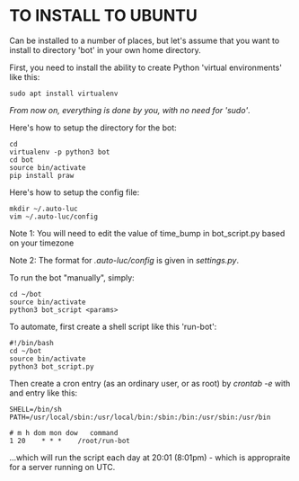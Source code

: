 
# TO INSTALL TO UBUNTU

Can be installed to a number of places, but let's assume that you
want to install to directory 'bot' in your own home directory. 


First, you need to install the ability to create Python 'virtual environments'
like this:

    sudo apt install virtualenv

_From now on, everything is done by you, with no need for 'sudo'_.

Here's how to setup the directory for the bot:

    cd 
    virtualenv -p python3 bot
    cd bot 
    source bin/activate
    pip install praw 

Here's how to setup the config file:

    mkdir ~/.auto-luc
    vim ~/.auto-luc/config

Note 1: You will need to edit the value of time_bump in 
bot_script.py based on your timezone

Note 2: The format for _.auto-luc/config_ is given in _settings.py_.

To run the bot "manually", simply:

    cd ~/bot 
    source bin/activate
    python3 bot_script <params>

To automate, first create a shell script like this 'run-bot':

    #!/bin/bash
    cd ~/bot 
    source bin/activate
    python3 bot_script.py 
    
Then create a cron entry (as an ordinary user, or as root) by _crontab -e_ with and entry like this:

    SHELL=/bin/sh
    PATH=/usr/local/sbin:/usr/local/bin:/sbin:/bin:/usr/sbin:/usr/bin

    # m h dom mon dow 	command
    1 20	* * *	 /root/run-bot

...which will run the script each day at 20:01 (8:01pm) - which is appropraite for a server running on UTC.


